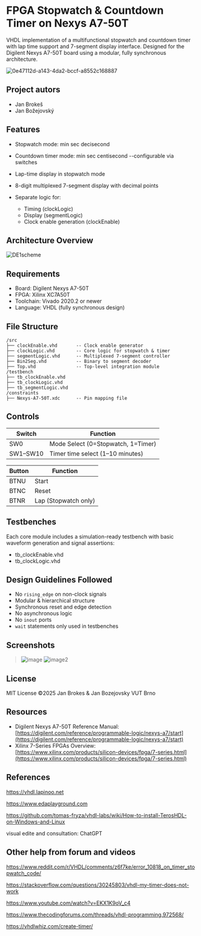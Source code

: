 # FPGA Stopwatch & Countdown Timer on Nexys A7-50T

VHDL implementation of a multifunctional stopwatch and countdown timer with lap time support and 7-segment display interface. Designed for the Digilent Nexys A7-50T board using a modular, fully synchronous architecture.

![0e47112d-a143-4da2-bccf-a8552c168887](https://github.com/user-attachments/assets/dee9c36a-e51a-45f2-ae0a-cebae8f1085d)

## Project autors
* Jan Brokeš
* Jan Božejovský
 
## Features

* Stopwatch mode:  min  sec  decisecond
* Countdown timer mode:  min  sec  centisecond  --configurable via switches
* Lap-time display in stopwatch mode
* 8-digit multiplexed 7-segment display with decimal points
* Separate logic for:

  * Timing (clockLogic)
  * Display (segmentLogic)
  * Clock enable generation (clockEnable)


## Architecture Overview


![DE1scheme](https://github.com/user-attachments/assets/f8de13e3-50c1-467e-b335-d4d2a87785f4)


## Requirements

* Board: Digilent Nexys A7-50T
* FPGA: Xilinx XC7A50T
* Toolchain: Vivado 2020.2 or newer
* Language: VHDL (fully synchronous design)

## File Structure

```
/src
├── clockEnable.vhd       -- Clock enable generator 
├── clockLogic.vhd        -- Core logic for stopwatch & timer
├── segmentLogic.vhd      -- Multiplexed 7-segment controller
├── Bin2Seg.vhd           -- Binary to segment decoder
├── Top.vhd               -- Top-level integration module
/testbench
├── tb_clockEnable.vhd
├── tb_clockLogic.vhd
├── tb_segmentLogic.vhd
/constraints
├── Nexys-A7-50T.xdc      -- Pin mapping file
```

## Controls

| Switch   | Function                           |
| -------  | ---------------------------------- |
| SW0      | Mode Select (0=Stopwatch, 1=Timer) |
| SW1–SW10 | Timer time select (1–10 minutes)   |


| Button | Function             |
| ------ | -------------------- |
| BTNU   | Start                |
| BTNC   | Reset                |
| BTNR   | Lap (Stopwatch only) |

## Testbenches

Each core module includes a simulation-ready testbench with basic waveform generation and signal assertions:

* tb\_clockEnable.vhd
* tb\_clockLogic.vhd

## Design Guidelines Followed

* No `rising_edge` on non-clock signals
* Modular & hierarchical structure
* Synchronous reset and edge detection
* No asynchronous logic
* No `inout` ports
* `wait` statements only used in testbenches

## Screenshots

> ![image](https://github.com/user-attachments/assets/7ff76ccf-64d2-4beb-a39d-36eec5c9ad8d)
> ![image2](https://github.com/user-attachments/assets/8e0926db-d1e1-4603-b698-8ad7ba7f59a9)



## License

MIT License
©2025 Jan Brokes & Jan Bozejovsky  VUT Brno

## Resources

* Digilent Nexys A7-50T Reference Manual: [https://digilent.com/reference/programmable-logic/nexys-a7/start](https://digilent.com/reference/programmable-logic/nexys-a7/start)
* Xilinx 7-Series FPGAs Overview: [https://www.xilinx.com/products/silicon-devices/fpga/7-series.html](https://www.xilinx.com/products/silicon-devices/fpga/7-series.html)

## References

https://vhdl.lapinoo.net

https://www.edaplayground.com

https://github.com/tomas-fryza/vhdl-labs/wiki/How-to-install-TerosHDL-on-Windows-and-Linux

visual edite and consultation: ChatGPT

## Other help from forum and videos

https://www.reddit.com/r/VHDL/comments/z6f7ke/error_10818_on_timer_stopwatch_code/

https://stackoverflow.com/questions/30245803/vhdl-my-timer-does-not-work

https://www.youtube.com/watch?v=EKX1K9oV_c4

https://www.thecodingforums.com/threads/vhdl-programming.972568/

https://vhdlwhiz.com/create-timer/
